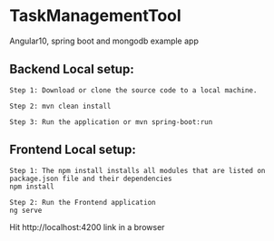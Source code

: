 # TaskManagementTool
Angular10, spring boot and mongodb example app


<h2>Backend Local setup:</h2>

```
Step 1: Download or clone the source code to a local machine.

Step 2: mvn clean install

Step 3: Run the application or mvn spring-boot:run
```


<h2>Frontend Local setup:</h2>

```
Step 1: The npm install installs all modules that are listed on package.json file and their dependencies
npm install

Step 2: Run the Frontend application 
ng serve
```

Hit http://localhost:4200 link in a browser
